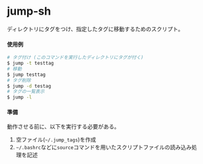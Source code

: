 # jump-sh

ディレクトリにタグをつけ、指定したタグに移動するためのスクリプト。

#### 使用例

```bash
# タグ付け (このコマンドを実行したディレクトリにタグが付く)
$ jump -t testtag
# 移動
$ jump testtag
# タグ削除
$ jump -d testag
# タグの一覧表示
$ jump -l
```

#### 準備

動作させる前に、以下を実行する必要がある。
1. 空ファイル(`~/.jump_tags`)を作成
2. `~/.bashrc`などに`source`コマンドを用いたスクリプトファイルの読み込み処理を記述
